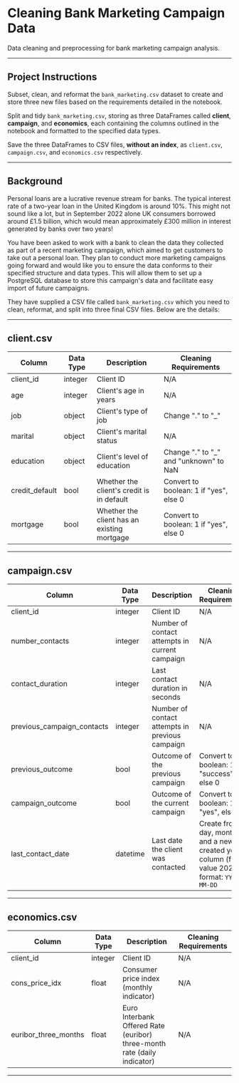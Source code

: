 # Cleaning Bank Marketing Campaign Data

Data cleaning and preprocessing for bank marketing campaign analysis.

---

## Project Instructions

Subset, clean, and reformat the `bank_marketing.csv` dataset to create and store three new files based on the requirements detailed in the notebook.

Split and tidy `bank_marketing.csv`, storing as three DataFrames called **client**, **campaign**, and **economics**, each containing the columns outlined in the notebook and formatted to the specified data types.

Save the three DataFrames to CSV files, **without an index**, as `client.csv`, `campaign.csv`, and `economics.csv` respectively.

---

## Background

Personal loans are a lucrative revenue stream for banks. The typical interest rate of a two-year loan in the United Kingdom is around 10%. This might not sound like a lot, but in September 2022 alone UK consumers borrowed around £1.5 billion, which would mean approximately £300 million in interest generated by banks over two years!

You have been asked to work with a bank to clean the data they collected as part of a recent marketing campaign, which aimed to get customers to take out a personal loan. They plan to conduct more marketing campaigns going forward and would like you to ensure the data conforms to their specified structure and data types. This will allow them to set up a PostgreSQL database to store this campaign's data and facilitate easy import of future campaigns.

They have supplied a CSV file called `bank_marketing.csv` which you need to clean, reformat, and split into three final CSV files. Below are the details:

---

## client.csv

| Column          | Data Type | Description                         | Cleaning Requirements                    |
|-----------------|------------|-----------------------------------|-----------------------------------------|
| client_id       | integer    | Client ID                         | N/A                                     |
| age             | integer    | Client's age in years             | N/A                                     |
| job             | object     | Client's type of job              | Change "." to "_"                        |
| marital         | object     | Client's marital status           | N/A                                     |
| education       | object     | Client's level of education       | Change "." to "_" and "unknown" to NaN  |
| credit_default  | bool       | Whether the client's credit is in default | Convert to boolean: 1 if "yes", else 0 |
| mortgage        | bool       | Whether the client has an existing mortgage | Convert to boolean: 1 if "yes", else 0 |

---

## campaign.csv

| Column                    | Data Type | Description                              | Cleaning Requirements                                                                                   |
|---------------------------|------------|----------------------------------------|--------------------------------------------------------------------------------------------------------|
| client_id                 | integer    | Client ID                              | N/A                                                                                                    |
| number_contacts           | integer    | Number of contact attempts in current campaign | N/A                                                                                                    |
| contact_duration          | integer    | Last contact duration in seconds       | N/A                                                                                                    |
| previous_campaign_contacts| integer    | Number of contact attempts in previous campaign | N/A                                                                                                    |
| previous_outcome          | bool       | Outcome of the previous campaign        | Convert to boolean: 1 if "success", else 0                                                             |
| campaign_outcome          | bool       | Outcome of the current campaign         | Convert to boolean: 1 if "yes", else 0                                                                  |
| last_contact_date         | datetime   | Last date the client was contacted      | Create from day, month, and a newly created year column (fixed value 2022); format: `YYYY-MM-DD`          |

---

## economics.csv

| Column               | Data Type | Description                                        | Cleaning Requirements |
|----------------------|------------|--------------------------------------------------|-----------------------|
| client_id            | integer    | Client ID                                        | N/A                   |
| cons_price_idx       | float      | Consumer price index (monthly indicator)         | N/A                   |
| euribor_three_months | float      | Euro Interbank Offered Rate (euribor) three-month rate (daily indicator) | N/A                   |

---

